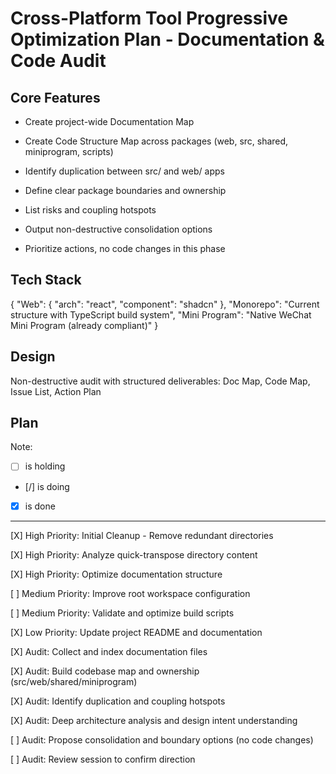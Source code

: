 # Cross-Platform Tool Progressive Optimization Plan - Documentation & Code Audit

## Core Features

- Create project-wide Documentation Map

- Create Code Structure Map across packages (web, src, shared, miniprogram, scripts)

- Identify duplication between src/ and web/ apps

- Define clear package boundaries and ownership

- List risks and coupling hotspots

- Output non-destructive consolidation options

- Prioritize actions, no code changes in this phase

## Tech Stack

{
  "Web": {
    "arch": "react",
    "component": "shadcn"
  },
  "Monorepo": "Current structure with TypeScript build system",
  "Mini Program": "Native WeChat Mini Program (already compliant)"
}

## Design

Non-destructive audit with structured deliverables: Doc Map, Code Map, Issue List, Action Plan

## Plan

Note: 

- [ ] is holding
- [/] is doing
- [X] is done

---

[X] High Priority: Initial Cleanup - Remove redundant directories

[X] High Priority: Analyze quick-transpose directory content

[X] High Priority: Optimize documentation structure

[ ] Medium Priority: Improve root workspace configuration

[ ] Medium Priority: Validate and optimize build scripts

[X] Low Priority: Update project README and documentation

[X] Audit: Collect and index documentation files

[X] Audit: Build codebase map and ownership (src/web/shared/miniprogram)

[X] Audit: Identify duplication and coupling hotspots

[X] Audit: Deep architecture analysis and design intent understanding

[ ] Audit: Propose consolidation and boundary options (no code changes)

[ ] Audit: Review session to confirm direction
